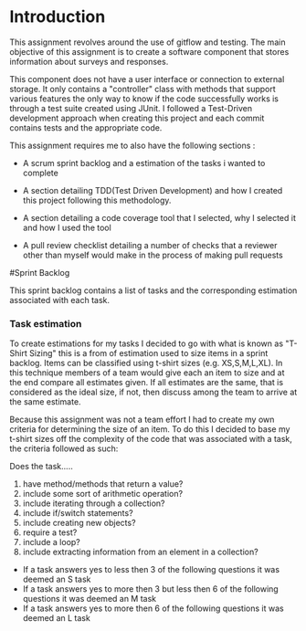 # Introduction

This assignment revolves around the use of gitflow and testing. The main objective of this assignment is to create a software component that stores information about surveys and responses.

This component does not have a user interface or connection to external storage. It only contains a "controller" class with methods that support various features the only way to know if the code successfully works is through a test suite created using JUnit. I followed a Test-Driven development approach when creating this project and each commit contains tests and the appropriate code.

This assignment requires me to also have the following sections :

* A scrum sprint backlog and a estimation of the tasks i wanted to complete

* A section detailing TDD(Test Driven Development) and how I created this project following this methodology.

* A section detailing a code coverage tool that I selected, why I selected it and how I used the tool

* A pull review checklist detailing a number of checks that a reviewer other than myself would make in the process of making pull requests


#Sprint Backlog 

This sprint backlog contains a list of tasks and the corresponding estimation associated with each task.

### Task estimation

To create estimations for my tasks I decided to go with what is known as "T-Shirt Sizing" this is a from of estimation used to size items in a sprint backlog. Items can be classified using t-shirt sizes (e.g. XS,S,M,L,XL). In this technique members of a team  would give each an item to size and at the end compare all estimates given. If all estimates are the same, that is considered as the ideal size, if not, then discuss among the team to arrive at the same estimate.

Because this assignment was not a team effort I had to create my own criteria for determining the size of an item. To do this I decided to base my t-shirt sizes off the complexity of the code that was associated with a task, the criteria followed as such:

Does the task.....

1. have method/methods that return a value?
2. include some sort of arithmetic operation?
3. include iterating through a collection?
4. include if/switch statements?
5. include creating new objects?
6. require a test?
7. include a loop?
8. include extracting information from an element in a collection?


* If a task answers yes to less then 3 of the following questions it was deemed an S task
* If a task answers yes to more then 3 but less then 6 of the following questions it was deemed an M task
* If a task answers yes to more then 6 of the following questions it was deemed an L task

